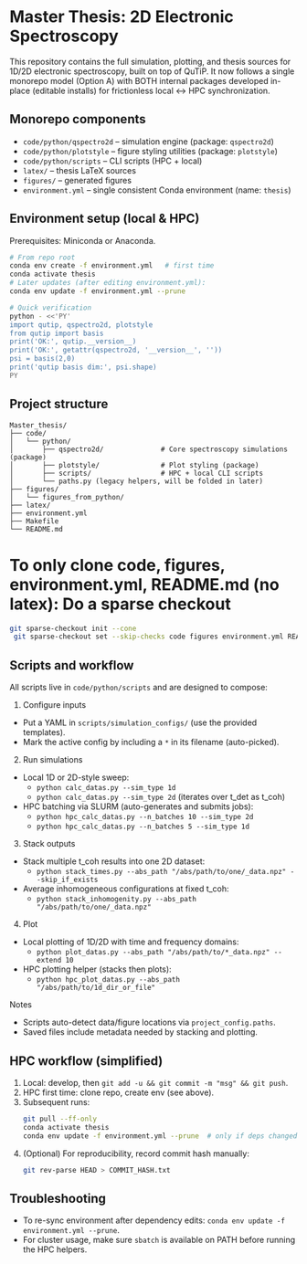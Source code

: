 # Master Thesis: 2D Electronic Spectroscopy

This repository contains the full simulation, plotting, and thesis sources for 1D/2D electronic spectroscopy, built on top of QuTiP. It now follows a single monorepo model (Option A) with BOTH internal packages developed in-place (editable installs) for frictionless local ↔ HPC synchronization.

## Monorepo components

- `code/python/qspectro2d` – simulation engine (package: `qspectro2d`)
- `code/python/plotstyle` – figure styling utilities (package: `plotstyle`)
- `code/python/scripts` – CLI scripts (HPC + local)
- `latex/` – thesis LaTeX sources
- `figures/` – generated figures
- `environment.yml` – single consistent Conda environment (name: `thesis`)

## Environment setup (local & HPC)

Prerequisites: Miniconda or Anaconda.

```bash
# From repo root
conda env create -f environment.yml   # first time
conda activate thesis
# Later updates (after editing environment.yml):
conda env update -f environment.yml --prune

# Quick verification
python - <<'PY'
import qutip, qspectro2d, plotstyle
from qutip import basis
print('OK:', qutip.__version__)
print('OK:', getattr(qspectro2d, '__version__', ''))
psi = basis(2,0)
print('qutip basis dim:', psi.shape)
PY
```

## Project structure

```
Master_thesis/
├── code/
│   └── python/
│       ├── qspectro2d/              # Core spectroscopy simulations (package)
│       ├── plotstyle/               # Plot styling (package)
│       ├── scripts/                 # HPC + local CLI scripts
│       └── paths.py (legacy helpers, will be folded in later)
├── figures/
│   └── figures_from_python/
├── latex/
├── environment.yml
├── Makefile
└── README.md
```

# To only clone code, figures, environment.yml, README.md (no latex): Do a sparse checkout
```bash
git sparse-checkout init --cone
 git sparse-checkout set --skip-checks code figures environment.yml README.md
 ```


## Scripts and workflow

All scripts live in `code/python/scripts` and are designed to compose:

1) Configure inputs
- Put a YAML in `scripts/simulation_configs/` (use the provided templates).
- Mark the active config by including a `*` in its filename (auto-picked).

2) Run simulations
- Local 1D or 2D-style sweep:
    - `python calc_datas.py --sim_type 1d`
    - `python calc_datas.py --sim_type 2d` (iterates over t_det as t_coh)
- HPC batching via SLURM (auto-generates and submits jobs):
    - `python hpc_calc_datas.py --n_batches 10 --sim_type 2d`
    - `python hpc_calc_datas.py --n_batches 5 --sim_type 1d`

3) Stack outputs
- Stack multiple t_coh results into one 2D dataset:
    - `python stack_times.py --abs_path "/abs/path/to/one/_data.npz" --skip_if_exists`
- Average inhomogeneous configurations at fixed t_coh:
    - `python stack_inhomogenity.py --abs_path "/abs/path/to/one/_data.npz"`

4) Plot
- Local plotting of 1D/2D with time and frequency domains:
    - `python plot_datas.py --abs_path "/abs/path/to/*_data.npz" --extend 10`
- HPC plotting helper (stacks then plots):
    - `python hpc_plot_datas.py --abs_path "/abs/path/to/1d_dir_or_file"`

Notes
- Scripts auto-detect data/figure locations via `project_config.paths`.
- Saved files include metadata needed by stacking and plotting.

## HPC workflow (simplified)

1. Local: develop, then `git add -u && git commit -m "msg" && git push`.
2. HPC first time: clone repo, create env (see above).
3. Subsequent runs:
    ```bash
    git pull --ff-only
    conda activate thesis
    conda env update -f environment.yml --prune  # only if deps changed
    ```
4. (Optional) For reproducibility, record commit hash manually:
    ```bash
    git rev-parse HEAD > COMMIT_HASH.txt
    ```

## Troubleshooting
- To re-sync environment after dependency edits: `conda env update -f environment.yml --prune`.
- For cluster usage, make sure `sbatch` is available on PATH before running the HPC helpers.
